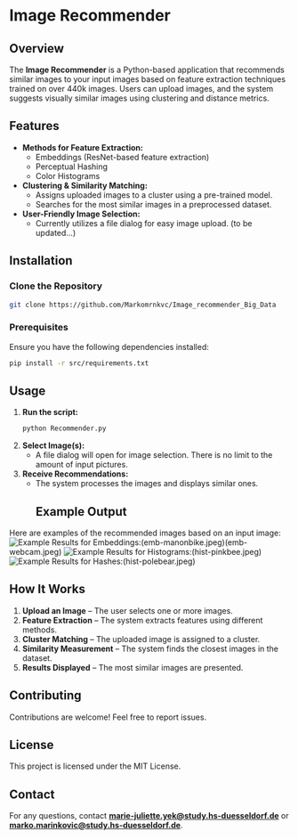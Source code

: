 # Image Recommender

## Overview

The **Image Recommender** is a Python-based application that recommends similar images to your input images based on feature extraction techniques trained on over 440k images. Users can upload images, and the system suggests visually similar images using clustering and distance metrics.

## Features

- **Methods for Feature Extraction:**
  - Embeddings (ResNet-based feature extraction)
  - Perceptual Hashing
  - Color Histograms
- **Clustering & Similarity Matching:**
  - Assigns uploaded images to a cluster using a pre-trained model.
  - Searches for the most similar images in a preprocessed dataset.
- **User-Friendly Image Selection:**
  - Currently utilizes a file dialog for easy image upload. (to be updated...)

## Installation

### Clone the Repository

```bash
git clone https://github.com/Markomrnkvc/Image_recommender_Big_Data
```

### Prerequisites

Ensure you have the following dependencies installed:

```bash
pip install -r src/requirements.txt
```

## Usage

1. **Run the script:**
   ```bash
   python Recommender.py
   ```
2. **Select Image(s):**
   - A file dialog will open for image selection. There is no limit to the amount of input pictures.
3. **Receive Recommendations:**
   - The system processes the images and displays similar ones.
     ## Example Output
  Here are examples of the recommended images based on an input image:
   ![Example Results for Embeddings:](emb-boris.jpeg)(emb-manonbike.jpeg)(emb-webcam.jpeg)
   ![Example Results for Histograms:](hist-boris.jpeg)(hist-pinkbee.jpeg)
   ![Example Results for Hashes:](hash-rock.jpeg)(hist-polebear.jpeg)

## How It Works

1. **Upload an Image** – The user selects one or more images.
2. **Feature Extraction** – The system extracts features using different methods.
3. **Cluster Matching** – The uploaded image is assigned to a cluster.
4. **Similarity Measurement** – The system finds the closest images in the dataset.
5. **Results Displayed** – The most similar images are presented.


## Contributing

Contributions are welcome! Feel free to report issues.

## License

This project is licensed under the MIT License.

## Contact

For any questions, contact 
**[marie-juliette.yek@study.hs-duesseldorf.de](mailto:[marie-juliette.yek@study.hs-duesseldorf.de])** 
or 
**[marko.marinkovic@study.hs-duesseldorf.de](mailto:[marko.marinkovic@study.hs-duesseldorf.de])**.
